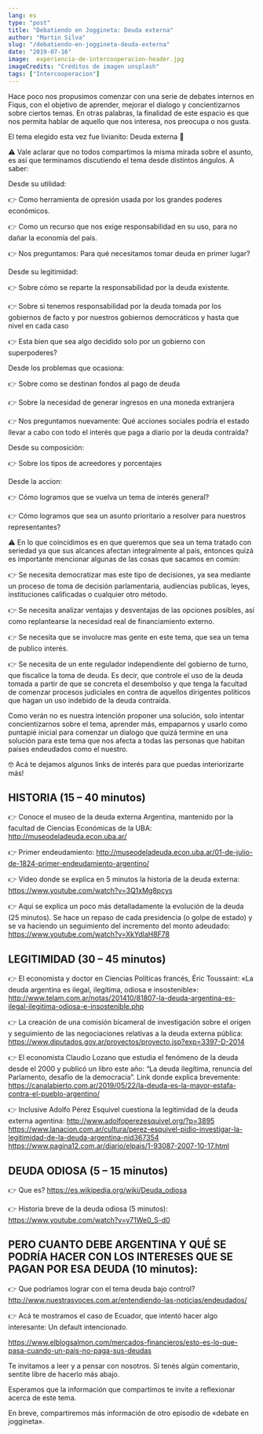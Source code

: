 ```yaml
---
lang: es
type: "post"
title: "Debatiendo en Joggineta: Deuda externa"
author: "Martin Silva"
slug: "/debatiendo-en-joggineta-deuda-externa"
date: "2019-07-16"
image:  experiencia-de-intercooperacion-header.jpg
imageCredits: "Créditos de imagen unsplash"
tags: ["Intercooperacion"]
---
```


Hace poco nos propusimos comenzar con una serie de debates internos en Fiqus, con el objetivo de aprender, mejorar el dialogo y concientizarnos sobre ciertos temas. En otras palabras, la finalidad de este espacio es que nos permita hablar de aquello que nos interesa, nos preocupa o nos gusta.

El tema elegido esta vez fue livianito: Deuda externa 💸


⚠️ Vale aclarar que no todos compartimos la misma mirada sobre el asunto, es así que terminamos discutiendo el tema desde distintos ángulos. A saber:

 

Desde su utilidad:

   👉 Como herramienta de opresión usada por los grandes poderes económicos.

   👉 Como un recurso que nos exige responsabilidad en su uso, para no dañar la economía del país.

   👉 Nos preguntamos: Para qué necesitamos tomar deuda en primer lugar?

 

Desde su legitimidad:

   👉 Sobre cómo se reparte la responsabilidad por la deuda existente.

   👉 Sobre si tenemos responsabilidad por la deuda tomada por los gobiernos de facto y por nuestros gobiernos democráticos y hasta que nivel en cada caso

   👉 Esta bien que sea algo decidido solo por un gobierno con superpoderes?

 

Desde los problemas que ocasiona:

   👉 Sobre como se destinan fondos al pago de deuda

   👉 Sobre la necesidad de generar ingresos en una moneda extranjera

   👉 Nos preguntamos nuevamente: Qué acciones sociales podría el estado llevar a cabo con todo el interés que paga a diario por la deuda contraída?

 

 Desde su composición:

   👉 Sobre los tipos de acreedores y porcentajes

 

Desde la accion:

   👉 Cómo logramos que se vuelva un tema de interés general?

   👉 Cómo logramos que sea un asunto prioritario a resolver para nuestros representantes?

 

⚠️ En lo que coincidimos es en que queremos que sea un tema tratado con seriedad ya que sus alcances afectan integralmente al país, entonces quizá es importante mencionar algunas de las cosas que sacamos en común:

 

   👉 Se necesita democratizar mas este tipo de decisiones, ya sea mediante un proceso de toma de decisión parlamentaria, audiencias publicas, leyes, instituciones calificadas o cualquier otro método.

   👉 Se necesita analizar ventajas y desventajas de las opciones posibles, así como replantearse la necesidad real de financiamiento externo.

   👉 Se necesita que se involucre mas gente en este tema, que sea un tema de publico interés.

   👉 Se necesita de un ente regulador independiente del gobierno de turno, que fiscalice la toma de deuda. Es decir, que controle el uso de la deuda tomada a partir de que se concreta el desembolso y que tenga la facultad de comenzar procesos judiciales en contra de aquellos dirigentes políticos que hagan un uso indebido de la deuda contraída.

 

Como verán no es nuestra intención proponer una solución, solo intentar concientizarnos sobre el tema, aprender más, empaparnos y usarlo como puntapié inicial para comenzar un dialogo que quizá termine en una solución para este tema que nos afecta a todas las personas que habitan países endeudados como el nuestro.

 

 

🤓 Acá te dejamos algunos links de interés para que puedas interiorizarte más!

 


## HISTORIA (15 – 40 minutos)

 

   👉 Conoce el museo de la deuda externa Argentina, mantenido por la facultad de Ciencias Económicas de la UBA: http://museodeladeuda.econ.uba.ar/

 

   👉 Primer endeudamiento: http://museodeladeuda.econ.uba.ar/01-de-julio-de-1824-primer-endeudamiento-argentino/

 

   👉 Video donde se explica en 5 minutos la historia de la deuda externa: https://www.youtube.com/watch?v=3Q1xMg8pcys

 

   👉 Aqui se explica un poco más detalladamente la evolución de la deuda (25 minutos). Se hace un repaso de cada presidencia (o golpe de estado) y se va haciendo un seguimiento del incremento del monto adeudado: https://www.youtube.com/watch?v=XkYdlaH8F78

 

## LEGITIMIDAD (30 – 45 minutos)

 

   👉 El economista y doctor en Ciencias Políticas francés, Éric Toussaint: «La deuda argentina es ilegal, ilegítima, odiosa e insostenible»: http://www.telam.com.ar/notas/201410/81807-la-deuda-argentina-es-ilegal-ilegitima-odiosa-e-insostenible.php

 

   👉 La creación de una comisión bicameral de investigación sobre el origen y seguimiento de las negociaciones relativas a la deuda externa pública: https://www.diputados.gov.ar/proyectos/proyecto.jsp?exp=3397-D-2014

 

   👉 El economista Claudio Lozano que estudia el fenómeno de la deuda desde el 2000 y publicó un libro este año: “La deuda ilegítima, renuncia del Parlamento, desafío de la democracia”. Link donde explica brevemente: https://canalabierto.com.ar/2019/05/22/la-deuda-es-la-mayor-estafa-contra-el-pueblo-argentino/

 

   👉 Inclusive Adolfo Pérez Esquivel cuestiona la legitimidad de la deuda externa agentina:
   http://www.adolfoperezesquivel.org/?p=3895  
   https://www.lanacion.com.ar/cultura/perez-esquivel-pidio-investigar-la-legitimidad-de-la-deuda-argentina-nid367354
   https://www.pagina12.com.ar/diario/elpais/1-93087-2007-10-17.html

 

## DEUDA ODIOSA (5 – 15 minutos)

 

   👉 Que es? https://es.wikipedia.org/wiki/Deuda_odiosa
 

   👉 Historia breve de la deuda odiosa (5 minutos): https://www.youtube.com/watch?v=y71We0_S-d0

 

## PERO CUANTO DEBE ARGENTINA Y QUÉ SE PODRÍA HACER CON LOS INTERESES QUE SE PAGAN POR ESA DEUDA (10 minutos):

 

   👉 Que podríamos lograr con el tema deuda bajo control?
http://www.nuestrasvoces.com.ar/entendiendo-las-noticias/endeudados/

 

   👉 Acá te mostramos el caso de Ecuador, que intentó hacer algo interesante: Un default intencionado.

https://www.elblogsalmon.com/mercados-financieros/esto-es-lo-que-pasa-cuando-un-pais-no-paga-sus-deudas

Te invitamos a leer y a pensar con nosotros. Si tenés algún comentario, sentite libre de hacerlo más abajo.

Esperamos que la información que compartimos te invite a reflexionar acerca de este tema.

En breve, compartiremos más información de otro episodio de «debate en joggineta».
